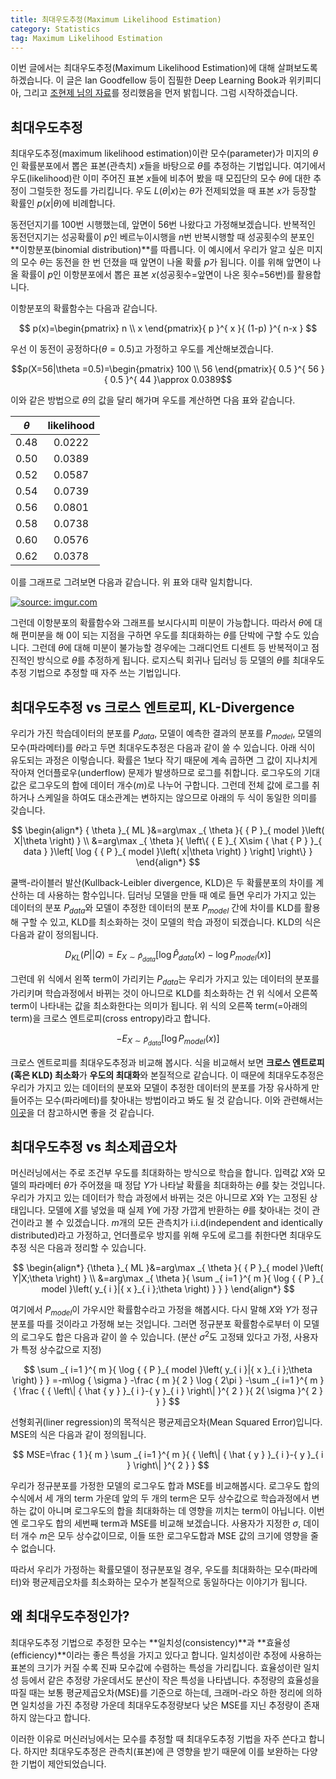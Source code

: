 ```yaml
---
title: 최대우도추정(Maximum Likelihood Estimation)
category: Statistics
tag: Maximum Likelihood Estimation
---
```


이번 글에서는 최대우도추정(Maximum Likelihood Estimation)에 대해 살펴보도록 하겠습니다. 이 글은 Ian Goodfellow 등이 집필한 Deep Learning Book과 위키피디아, 그리고 [조현제 님의 자료](https://www.google.co.kr/url?sa=t&rct=j&q=&esrc=s&source=web&cd=1&cad=rja&uact=8&ved=0ahUKEwjL35GXl8DWAhWIi7wKHSu-C2IQFgglMAA&url=http%3A%2F%2Fdatabaser.net%2Fmoniwiki%2Fpds%2FBayesianStatistic%2F%25EB%25B2%25A0%25EC%259D%25B4%25EC%25A6%2588_%25EC%25A0%2595%25EB%25A6%25AC%25EC%2599%2580_MLE.pdf&usg=AFQjCNEfWz3mbEgF4zVu7qc-iW6azR2jRQ)를 정리했음을 먼저 밝힙니다. 그럼 시작하겠습니다.





## 최대우도추정

최대우도추정(maximum likelihood estimation)이란 모수(parameter)가 미지의 $θ$인 확률분포에서 뽑은 표본(관측치) $x$들을 바탕으로 $θ$를 추정하는 기법입니다. 여기에서 우도(likelihood)란 이미 주어진 표본 $x$들에 비추어 봤을 때 모집단의 모수 $θ$에 대한 추정이 그럴듯한 정도를 가리킵니다. 우도 $L(θ$\|$x)$는 $θ$가 전제되었을 때 표본 $x$가 등장할 확률인 $p(x$\|$θ)$에 비례합니다.

동전던지기를 100번 시행했는데, 앞면이 56번 나왔다고 가정해보겠습니다. 반복적인 동전던지기는 성공확률이 $p$인 베르누이시행을 $n$번 반복시행할 때 성공횟수의 분포인 **이항분포(binomial distribution)**를 따릅니다. 이 예시에서 우리가 알고 싶은 미지의 모수 $θ$는 동전을 한 번 던졌을 때 앞면이 나올 확률 $p$가 됩니다. 이를 위해 앞면이 나올 확률이 $p$인 이항분포에서 뽑은 표본 $x$(성공횟수=앞면이 나온 횟수=56번)를 활용합니다.

이항분포의 확률함수는 다음과 같습니다.



$$
p(x)=\begin{pmatrix} n \\ x \end{pmatrix}{ p }^{ x }{ (1-p) }^{ n-x }
$$



우선 이 동전이 공정하다($θ=0.5$)고 가정하고 우도를 계산해보겠습니다.



$$p(X=56|\theta =0.5)=\begin{pmatrix} 100 \\ 56 \end{pmatrix}{ 0.5 }^{ 56 }{ 0.5 }^{ 44 }\approx 0.0389$$



이와 같은 방법으로 $θ$의 값을 달리 해가며 우도를 계산하면 다음 표와 같습니다.



| $θ$  | likelihood |
| :--: | :--------: |
| 0.48 |   0.0222   |
| 0.50 |   0.0389   |
| 0.52 |   0.0587   |
| 0.54 |   0.0739   |
| 0.56 |   0.0801   |
| 0.58 |   0.0738   |
| 0.60 |   0.0576   |
| 0.62 |   0.0378   |



이를 그래프로 그려보면 다음과 같습니다. 위 표와 대략 일치합니다.



<a href="https://imgur.com/qa6ikOG"><img src="https://i.imgur.com/qa6ikOG.png" title="source: imgur.com" /></a>



그런데 이항분포의 확률함수와 그래프를 보시다시피 미분이 가능합니다. 따라서 $θ$에 대해 편미분을 해 0이 되는 지점을 구하면 우도를 최대화하는 $θ$를 단박에 구할 수도 있습니다. 그런데 $θ$에 대해 미분이 불가능할 경우에는 그래디언트 디센트 등 반복적이고 점진적인 방식으로 $θ$를 추정하게 됩니다. 로지스틱 회귀나 딥러닝 등 모델의 $θ$를 최대우도추정 기법으로 추정할 때 자주 쓰는 기법입니다.





## 최대우도추정 vs 크로스 엔트로피, KL-Divergence

우리가 가진 학습데이터의 분포를 $P_{data}$, 모델이 예측한 결과의 분포를 $P_{model}$, 모델의 모수(파라메터)를 $θ$라고 두면 최대우도추정은 다음과 같이 쓸 수 있습니다. 아래 식이 유도되는 과정은 이렇습니다. 확률은 1보다 작기 때문에 계속 곱하면 그 값이 지나치게 작아져 언더플로우(underflow) 문제가 발생하므로 로그를 취합니다. 로그우도의 기대값은 로그우도의 합에 데이터 개수($m$)로 나누어 구합니다. 그런데 전체 값에 로그를 취하거나 스케일을 하여도 대소관계는 변하지는 않으므로 아래의 두 식이 동일한 의미를 갖습니다.



$$
\begin{align*}
{ \theta  }_{ ML }&=arg\max _{ \theta  }{ { P }_{ model }\left( X|\theta  \right)  } \\ &=arg\max _{ \theta  }{ \left\{ { E }_{ X\sim { \hat { P }  }_{ data } }\left[ \log { { P }_{ model }\left( x|\theta  \right)  }  \right]  \right\}  } 
\end{align*}
$$


쿨백-라이블러 발산(Kullback-Leibler divergence, KLD)은 두 확률분포의 차이를 계산하는 데 사용하는 함수입니다. 딥러닝 모델을 만들 때 예로 들면 우리가 가지고 있는 데이터의 분포 $P_{data}$와 모델이 추정한 데이터의 분포 $P_{model}$ 간에 차이를 KLD를 활용해 구할 수 있고, KLD를 최소화하는 것이 모델의 학습 과정이 되겠습니다. KLD의 식은 다음과 같이 정의됩니다.


$$
{ D }_{ KL }\left( P||Q \right) ={ E }_{ X\sim \hat{P}_{data} }\left[ \log { \hat{P}_{data}(x) } -\log { {P}_{model}(x) }  \right]
$$


그런데 위 식에서 왼쪽 term이 가리키는 $P_{data}$는 우리가 가지고 있는 데이터의 분포를 가리키며 학습과정에서 바뀌는 것이 아니므로 KLD를 최소화하는 건 위 식에서 오른쪽 term이 나타내는 값을 최소화한다는 의미가 됩니다. 위 식의 오른쪽 term(=아래의 term)을 크로스 엔트로피(cross entropy)라고 합니다.


$$
-{ E }_{ X\sim \hat { P } _{ data } }\left[ \log { { P }_{ model }(x) }  \right]
$$


크로스 엔트로피를 최대우도추정과 비교해 봅시다. 식을 비교해서 보면 **크로스 엔트로피(혹은 KLD) 최소화**가 **우도의 최대화**와 본질적으로 같습니다. 이 때문에 최대우도추정은 우리가 가지고 있는 데이터의 분포와 모델이 추정한 데이터의 분포를 가장 유사하게 만들어주는 모수(파라메터)를 찾아내는 방법이라고 봐도 될 것 같습니다. 이와 관련해서는 [이곳](https://ratsgo.github.io/statistics/2017/09/22/information/)을 더 참고하시면 좋을 것 같습니다.





## 최대우도추정 vs 최소제곱오차

머신러닝에서는 주로 조건부 우도를 최대화하는 방식으로 학습을 합니다. 입력값 $X$와 모델의 파라메터 $θ$가 주어졌을 때 정답 $Y$가 나타날 확률을 최대화하는 $θ$를 찾는 것입니다. 우리가 가지고 있는 데이터가 학습 과정에서 바뀌는 것은 아니므로 $X$와 $Y$는 고정된 상태입니다. 모델에 $X$를 넣었을 때 실제 $Y$에 가장 가깝게 반환하는 $θ$를 찾아내는 것이 관건이라고 볼 수 있겠습니다. $m$개의 모든 관측치가 i.i.d(independent and identically distributed)라고 가정하고, 언더플로우 방지를 위해 우도에 로그를 취한다면 최대우도추정 식은 다음과 정리할 수 있습니다.


$$
\begin{align*}
{\theta  }_{ ML }&=arg\max _{ \theta  }{ { P }_{ model }\left( Y|X;\theta  \right)  } \\ &=arg\max _{ \theta  }{ \sum _{ i=1 }^{ m }{ \log { { P }_{ model }\left( y_{ i }|{ x }_{ i };\theta  \right)  }  }  }
\end{align*}
$$


여기에서 $P_{model}$이 가우시안 확률함수라고 가정을 해봅시다. 다시 말해 $X$와 $Y$가 정규분포를 따를 것이라고 가정해 보는 것입니다. 그러면 정규분포 확률함수로부터 이 모델의 로그우도 합은 다음과 같이 쓸 수 있습니다. (분산 $σ^2$도 고정돼 있다고 가정, 사용자가 특정 상수값으로 지정)


$$
\sum _{ i=1 }^{ m }{ \log { { P }_{ model }\left( y_{ i }|{ x }_{ i };\theta  \right)  }  } =-m\log { \sigma  } -\frac { m }{ 2 } \log { 2\pi  } -\sum _{ i=1 }^{ m }{ \frac { { \left\| { \hat { y }  }_{ i }-{ y }_{ i } \right\|  }^{ 2 } }{ 2{ \sigma  }^{ 2 } }  } 
$$


선형회귀(liner regression)의 목적식은 평균제곱오차(Mean Squared Error)입니다. MSE의 식은 다음과 같이 정의됩니다.


$$
MSE=\frac { 1 }{ m } \sum _{ i=1 }^{ m }{ { \left\| { \hat { y }  }_{ i }-{ y }_{ i } \right\|  }^{ 2 } } 
$$


우리가 정규분포를 가정한 모델의 로그우도 합과 MSE를 비교해봅시다. 로그우도 합의 수식에서 세 개의 term 가운데 앞의 두 개의 term은 모두 상수값으로 학습과정에서 변하는 값이 아니며 로그우도의 합을 최대화하는 데 영향을 끼치는 term이 아닙니다. 이번엔 로그우도 합의 세번째 term과 MSE를 비교해 보겠습니다. 사용자가 지정한 $σ$, 데이터 개수 $m$은 모두 상수값이므로, 이들 또한 로그우도합과 MSE 값의 크기에 영향을 줄 수 없습니다. 

따라서 우리가 가정하는 확률모델이 정규분포일 경우, 우도를 최대화하는 모수(파라메터)와 평균제곱오차를 최소화하는 모수가 본질적으로 동일하다는 이야기가 됩니다.





## 왜 최대우도추정인가?

최대우도추정 기법으로 추정한 모수는 **일치성(consistency)**과 **효율성(efficiency)**이라는 좋은 특성을 가지고 있다고 합니다. 일치성이란 추정에 사용하는 표본의 크기가 커질 수록 진짜 모수값에 수렴하는 특성을 가리킵니다. 효율성이란 일치성 등에서 같은 추정량 가운데서도 분산이 작은 특성을 나타냅니다. 추정량의 효율성을 따질 때는 보통 평균제곱오차(MSE)를 기준으로 하는데, 크래머-라오 하한 정리에 의하면 일치성을 가진 추정량 가운데 최대우도추정량보다 낮은 MSE를 지닌 추정량이 존재하지 않는다고 합니다. 

이러한 이유로 머신러닝에서는 모수를 추정할 때 최대우도추정 기법을 자주 쓴다고 합니다. 하지만 최대우도추정은 관측치(표본)에 큰 영향을 받기 때문에 이를 보완하는 다양한 기법이 제안되었습니다.

